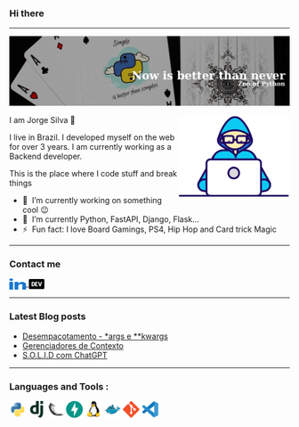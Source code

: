 ### Hi there</a>
<hr>

![git](https://raw.githubusercontent.com/scjorge/scjorge/main/assets/images/background-cards.jpg)



<img align="right" src="https://raw.githubusercontent.com/scjorge/scjorge/main/assets/gifs/Developer.gif" width='200'/>
                        
I am Jorge Silva 🧔

I live in Brazil. I developed myself on the web for over 3 years. I am currently working as a Backend developer. 


This is the place where I code stuff and break things

- 🔭 &nbsp;I’m currently working on something cool :wink:
- 🌱 &nbsp;I’m currently Python, FastAPI, Django, Flask...
- ⚡ &nbsp;Fun fact: I love Board Gamings, PS4, Hip Hop and Card trick Magic

<hr>

### Contact me
<div align="left"> 
  <a href="https://www.linkedin.com/in/jorge-s-costa/">
    <img align="center" src="https://raw.githubusercontent.com/scjorge/scjorge/main/assets/icons/linked-in-alt.svg" height="20" width="30">
  </a>
  <a href="https://dev.to/scjorge">
    <img align="center" src="https://raw.githubusercontent.com/scjorge/scjorge/main/assets/images/dev-to.png" height="20" width="30" />
  </a>
</div>

<hr>

### Latest Blog posts
<!-- BLOG-POST-LIST:START -->
- [Desempacotamento - *args e **kwargs](https://dev.to/scjorge/desempacotamento-args-e-kwargs-clp)
- [Gerenciadores de Contexto](https://dev.to/scjorge/gerenciadores-de-contexto-3bc6)
- [S.O.L.I.D com ChatGPT](https://dev.to/scjorge/solid-com-chatgpt-25de)
<!-- BLOG-POST-LIST:END -->

<hr>

### Languages and Tools :

<div>
  <img src="https://raw.githubusercontent.com/scjorge/scjorge/main/assets/icons/python-original.svg" width="30"/>
  <img src="https://raw.githubusercontent.com/scjorge/scjorge/main/assets/icons/django-plain.svg" width="30"/>
  <img src="https://raw.githubusercontent.com/scjorge/scjorge/main/assets/icons/flask-original.svg" width="30"/>
  <img src="https://raw.githubusercontent.com/scjorge/scjorge/main/assets/icons/fastapi-original.svg" width="30"/>
  <img src="https://raw.githubusercontent.com/scjorge/scjorge/main/assets/icons/linux-original.svg" width="30" />
  <img src="https://raw.githubusercontent.com/scjorge/scjorge/main/assets/icons/docker-original.svg" width="30" />
  <img src="https://raw.githubusercontent.com/scjorge/scjorge/main/assets/icons/git-original.svg" width="30" />
  <img src="https://raw.githubusercontent.com/scjorge/scjorge/main/assets/icons/vscode-original.svg" width="30" />

</div>



